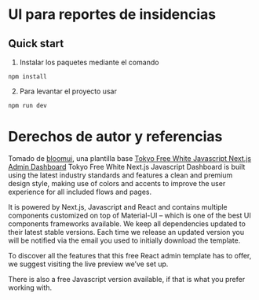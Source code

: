 # UI para reportes de insidencias
## Quick start
1. Instalar los paquetes mediante el comando 
```
npm install
```
2. Para levantar el proyecto usar 
```
npm run dev
```
# Derechos de autor y referencias
Tomado de [bloomui](https://bloomui.com), una plantilla base [Tokyo Free White Javascript Next.js Admin Dashboard](https://bloomui.com/product/tokyo-free-white-nextjs-javascript-material-ui-admin-dashboard/) 
 Tokyo Free White Next.js Javascript Dashboard is built using the latest industry standards and features a clean and premium design style, making use of colors and accents to improve the user experience for all included flows and pages.

It is powered by Next.js, Javascript and React and contains multiple components customized on top of Material-UI – which is one of the best UI components frameworks available.
We keep all dependencies updated to their latest stable versions. Each time we release an updated version you will be notified via the email you used to initially download the template.

To discover all the features that this free React admin template has to offer, we suggest visiting the live preview we’ve set up.

There is also a free Javascript version available, if that is what you prefer working with.

